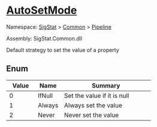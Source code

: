 # [AutoSetMode](./AutoSetMode.md)
Namespace: [SigStat]() > [Common](./../README.md) > [Pipeline](./README.md)

Assembly: SigStat.Common.dll


Default strategy to set the value of a property

##	Enum

| Value | Name | Summary | 
| --- | --- | --- | 
| 0<img width=50>| IfNull| Set the value if it is null<img width=50>| <br>
| 1<img width=50>| Always| Always set the value<img width=50>| <br>
| 2<img width=50>| Never| Never set the value<img width=50>| <br>


